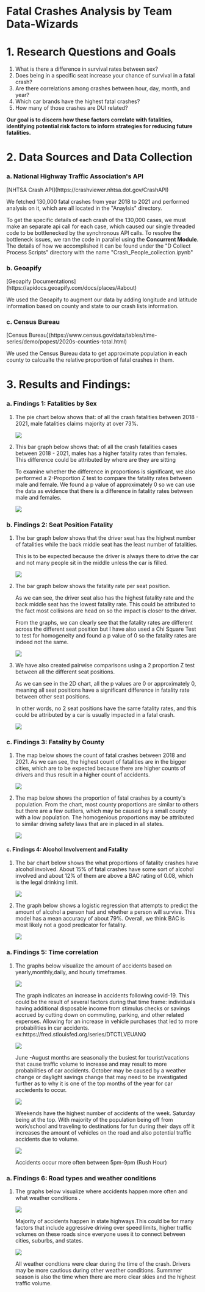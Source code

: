 # Fatal Crashes Analysis by Team Data-Wizards

<h1>1. Research Questions and Goals </h1>
<ol>
    <li>
        What is there a difference in survival rates between sex?
    </li>
    <li>
        Does being in a specific seat increase your chance of survival in a fatal crash?
    </li>
    <li>
        Are there correlations among crashes between hour, day, month, and year?
    </li>
    <li>
        Which car brands have the highest fatal crashes?
    </li>
    <li>
        How many of those crashes are DUI related?
    </li>
</ol>
<p><b>Our goal is to discern how these factors correlate with fatalities, identifying potential risk factors to inform strategies for reducing future fatalities.</b></p>

<h1>2. Data Sources and Data Collection</h1>

<h3>a. National Highway Traffic Association's API</h3>
[NHTSA Crash API](https://crashviewer.nhtsa.dot.gov/CrashAPI)
<p>We fetched 130,000 fatal crashes from year 2018 to 2021 and performed analysis on it, which are all located in the "Anaylsis" directory.</p>

<p> To get the specific details of each crash of the 130,000 cases, we must make an separate api call for each case, which caused our single threaded code
to be bottlenecked by the synchronous API calls. To resolve the bottleneck issues, we ran the code in parallel using the <b>Concurrent Module</b>. The details of
how we accomplished it can be found under the "D Collect Process Scripts" directory with the name "Crash_People_collection.ipynb" </p>

<h3>b. Geoapify</h3>
[Geoapify Documentations](https://apidocs.geoapify.com/docs/places/#about)
<p>We used the Geoapify to augment our data by adding longitude and latitude information based on county and state to our crash lists information.</p>

<h3>c. Census Bureau</h3>
[Census Bureau](https://www.census.gov/data/tables/time-series/demo/popest/2020s-counties-total.html)
<p>We used the Census Bureau data to get approximate population in each county to calcualte the relative proportion of fatal crashes in them.</p>

<h1> 3. Results and Findings: </h1>

<h3>a. Findings 1: Fatalities by Sex </h3>
<ol>
    <li>
        <p>The pie chart below shows that: of all the crash fatalities between 2018 - 2021, male fatalities claims majority at over 73%.</p>
        <img src = "./Result Images/Fatality_by_Sex_Pie.png"></img>
    </li>
    <li>
        <p>This bar graph below shows that: of all the crash fatalities cases between 2018 - 2021, males has a higher fatality rates than females. This difference could be attributed by where are they are sitting</p>
        <p>To examine whether the difference in proportions is significant, we also performed a 2-Proportion Z test to compare the fatality rates between male and female. 
        We found a p value of approximately 0 so we can use the data as evidence that there is a difference in fatality rates between male and females.</p>
        <img src = "./Result Images/Fatality_Rate_by_Sex_Bar.png"></img>
    </li>

</ol>

<h3>b. Findings 2: Seat Position Fatality </h3>
<ol>
    <li>
        <p>The bar graph below shows that the driver seat has the highest number of fatalities while the back middle seat has the least number of fatalities. </p>
        <p>This is to be expected because the driver is always there to drive the car and not many people sit in the middle unless the car is filled.</p>
        <img src = "./Result Images/Fatality_by_Seat_Pos_Count.png"></img>
    </li>
    <li>
        <p> The bar graph below shows the fatality rate per seat position. </p>
        <p>As we can see, the driver seat also has the highest fatality rate and the back middle seat has the lowest fatality rate. This could be attributed to the fact most collisions are head on so the impact is closer to the driver.</p>
        <p>From the graphs, we can clearly see that the fatality rates are different across the different seat position but I have also used a Chi Square Test to test for homogeneity and found a p value of 0 so the fatality rates are indeed not the same.</p>
        <img src = "./Result Images/Fatality_by_Seat_Pos_Proportion.png"></img>
    </li>
    <li>
        <p>We have also created pairwise comparisons using a 2 proportion Z test between all the different seat positions. </p>
        <p>As we can see in the 2D chart, all the p values are 0 or approximately 0, meaning all seat positions have a significant difference in fatality rate between other seat positions.</p>
        <p>In other words, no 2 seat positions have the same fatality rates, and this could be attributed by a car is usually impacted in a fatal crash.</p>
        <img src = "./Result Images/Fatality_by_Seat_Pos_PairWiseComparison.png"></img>
    </li>
</ol>

<h3>c. Findings 3: Fatality by County </h3>
<ol>
    <li>
        <p>The map below shows the count of fatal crashes between 2018 and 2021. As we can see, the highest count of fatalities are in the bigger cities, which are
        to be expected because there are higher counts of drivers and thus result in a higher count of accidents. </p>
        <img src = "./Result Images/Fatality_by_County_Count.png"></img>
    </li>
    <li>
        <p>The map below shows the proportion of fatal crashes by a county's population. From the chart, most county proportions are similar to others but there are a 
        few outliers, which may be caused by a small county with a low population. The homogenious proportions may be attributed to similar driving safety laws that are
        in placed in all states. </p>
        <img src = "./Result Images/Fatality_by_County_per_Capita.png"></img>
    </li>
</ol>

<h4>c. Findings 4: Alcohol Involvement and Fatality </h4>
<ol>
    <li>
        <p>The bar chart below shows the what proportions of fatality crashes have alcohol involved. About 15% of fatal crashes have some sort of alcohol involved and 
        about 12% of them are above a BAC rating of 0.08, which is the legal drinking limit. </p>
        <img src = "./Result Images/Fatality_by_BAC.png"></img>
    </li>
    <li>
        <p> The graph below shows a logistic regression that attempts to predict the amount of alcohol a person had and whether a person will survive. This model has 
        a mean accuracy of about 79%. Overall, we think BAC is most likely not a good predicator for fatality. </p>
        <img src = "./Result Images/Logistic_Regression_Fatal_vs_BAC.png"></img>
    </li>
</ol>
<h3>a. Findings 5: Time correlation </h3>
<ol>
    <li>
        <p>The graphs below visualize the amount of accidents based on yearly,monthly,daily, and hourly timeframes.</p>
        <img src = "./Result Images/yearly2.png"></img>
        <p>The graph indicates an increase in accidents following covid-19. This could be the result of several factors during that time frame: individuals having additional disposable income from stimulus checks or savings accrued by cutting down on commuting, parking, and other related expenses. Allowing for an increase in vehicle purchases that led to more probabilities in car accidents.
ex:https://fred.stlouisfed.org/series/DTCTLVEUANQ</p>
        <img src = "./Result Images/monthly.png"></img>
        <p>June -August months are seasonally the busiest for tourist/vacations that cause traffic volume to increase and may result to more probabilities of car accidents. October may be caused by a weather change or daylight savings change that may need to be investigated further as to why it is one of the top months of the year for car acciedents to occur. </p>
        <img src = "./Result Images/daily.png"></img>
        <p>Weekends have the highest number of accidents of the week. Saturday being at the top. With majority of the population being off from work/school and traveling to destinations for fun during their days off it increases the amount of vehicles on the road and also potential traffic accidents due to volume.</p>
        <img src = "./Result Images/hourly.png"></img>
        <p>Accidents occur more often between 5pm-9pm (Rush Hour)</p>
    </li>
</ol>
<h3>a. Findings 6: Road types and weather conditions </h3>
<ol>
    <li>
        <p>The graphs below visualize where accidents happen more often and what weather conditions .</p>
        <img src = "./Result Images/roadtype.png"></img>
        <p>Majority of accidents happen in state highways.This could be for many factors that include aggressive driving over speed limits, higher traffic volumes on these roads since everyone uses it to connect between cities, suburbs, and states.</p>
        <img src = "./Result Images/weatherconditions.png"></img>
        <p>All weather condtions were clear during the time of the crash. Drivers may be more cautious during other weather conditions. Summmer season is also the time when there are more clear skies and the highest traffic volume.<p>
    </li>
</ol>
